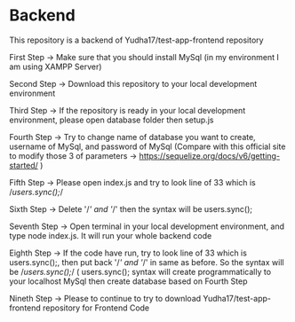 # Backend

This repository is a backend of Yudha17/test-app-frontend repository

First Step 
-> Make sure that you should install MySql (in my environment I am using XAMPP Server)

Second Step 
-> Download this repository to your local development environment

Third Step
-> If the repository is ready in your local development environment, please open database folder then setup.js

Fourth Step
-> Try to change name of database you want to create, username of MySql, and password of MySql
   (Compare with this official site to modify those 3 of parameters -> https://sequelize.org/docs/v6/getting-started/ )

Fifth Step
-> Please open index.js and try to look line of 33 which is /*users.sync();*/

Sixth Step
-> Delete '/*' and '*/' then the syntax will be users.sync();

Seventh Step
-> Open terminal in your local development environment, and type node index.js. It will run your whole backend code

Eighth Step
-> If the code have run, try to look line of 33 which is users.sync();, then put back '/*' and '*/' in same as before. So the syntax will be /*users.sync();*/
   ( users.sync(); syntax will create programmatically to your localhost MySql then create database based on Fourth Step
   
Nineth Step
-> Please to continue to try to download Yudha17/test-app-frontend repository for Frontend Code 
